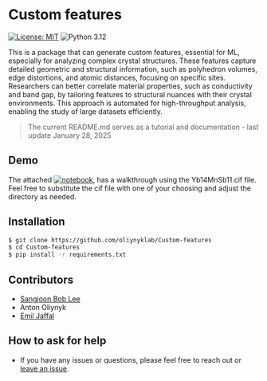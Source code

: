 # Custom features

[![License: MIT](https://img.shields.io/badge/License-MIT-yellow.svg)](https://github.com/oliynyklab/Custom-features/blob/main/LICENSE)
![Python 3.12](https://img.shields.io/badge/python-3.12-blue.svg)

This is a package that can generate custom features, essential for ML, especially for analyzing complex crystal structures. These features capture detailed geometric and structural information, such as polyhedron volumes, edge distortions, and atomic distances, focusing on specific sites. Researchers can better correlate material properties, such as conductivity and band gap, by tailoring features to structural nuances with their crystal environments. This approach is automated for high-throughput analysis, enabling the study of large datasets efficiently.

> The current README.md serves as a tutorial and documentation - last update January 28, 2025

## Demo

The attached [![notebook](https://img.shields.io/badge/License-MIT-yellow.svg)](https://github.com/oliynyklab/Custom-features/features.ipynb), has a walkthrough using the Yb14MnSb11.cif file. Feel free to substitute the cif file with one of your choosing and adjust the directory as needed.

## Installation

```bash
$ git clone https://github.com/oliynyklab/Custom-features
$ cd Custom-features
$ pip install -r requirements.txt
```

## Contributors

- [Sangjoon Bob Lee](https://github.com/bobleesj)
- Anton Oliynyk
- [Emil Jaffal](https://github.com/EmilJaffal)

## How to ask for help

- If you have any issues or questions, please feel free to reach out or
  [leave an issue](https://github.com/balaranjan/High-throughput-LMTO/issues).